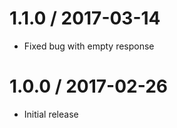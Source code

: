 1.1.0 / 2017-03-14
==================

  * Fixed bug with empty response

1.0.0 / 2017-02-26
==================

  * Initial release